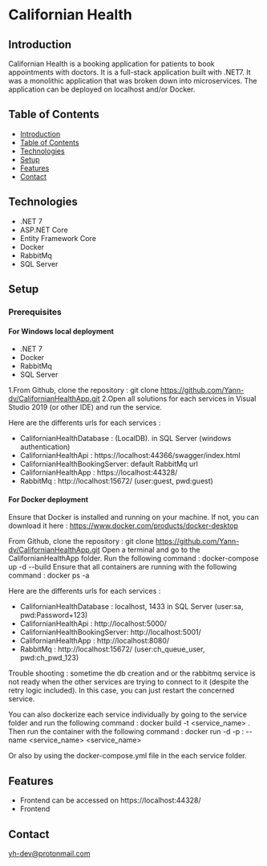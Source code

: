 # Californian Health

## Introduction

Californian Health is a booking application for patients to book appointments with doctors. It is a full-stack application built with .NET7. It was a monolithic application that was broken down into microservices. The application can be deployed on localhost and/or Docker.

## Table of Contents

- [Introduction](#introduction)
- [Table of Contents](#table-of-contents)
- [Technologies](#technologies)
- [Setup](#setup)
- [Features](#features)
- [Contact](#contact)

## Technologies

- .NET 7
- ASP.NET Core
- Entity Framework Core
- Docker
- RabbitMq
- SQL Server

## Setup

### Prerequisites

#### For Windows local deployment

- .NET 7
- Docker
- RabbitMq
- SQL Server

1.From Github, clone the repository : git clone https://github.com/Yann-dv/CalifornianHealthApp.git
2.Open all solutions for each services in Visual Studio 2019 (or other IDE) and run the service.

Here are the differents urls for each services :
- CalifornianHealthDatabase : (LocalDB)\. in SQL Server (windows authentication)
- CalifornianHealthApi : https://localhost:44366/swagger/index.html
- CalifornianHealthBookingServer: default RabbitMq url
- CalifornianHealthApp : https://localhost:44328/
- RabbitMq : http://localhost:15672/ (user:guest, pwd:guest)

#### For Docker deployment

Ensure that Docker is installed and running on your machine. If not, you can download it here : https://www.docker.com/products/docker-desktop

From Github, clone the repository : git clone https://github.com/Yann-dv/CalifornianHealthApp.git
Open a terminal and go to the CalifornianHealthApp folder. 
Run the following command : docker-compose up -d --build
Ensure that all containers are running with the following command : docker ps -a

Here are the differents urls for each services :
- CalifornianHealthDatabase : localhost, 1433 in SQL Server (user:sa, pwd:Password+123)
- CalifornianHealthApi : http://localhost:5000/
- CalifornianHealthBookingServer: http://localhost:5001/
- CalifornianHealthApp : http://localhost:8080/
- RabbitMq : http://localhost:15672/ (user:ch_queue_user, pwd:ch_pwd_123)

Trouble shooting : sometime the db creation and or the rabbitmq service is not ready when the other services are trying to connect to it (despite the retry logic included). In this case, you can just restart the concerned service.

You can also dockerize each service individually by going to the service folder and run the following command : docker build -t <service_name> . 
Then run the container with the following command : docker run -d -p <port>:<port> --name <service_name> <service_name>

Or also by using the docker-compose.yml file in the each service folder.

## Features

- Frontend can be accessed on https://localhost:44328/
- Frontend 

## Contact

yh-dev@protonmail.com

